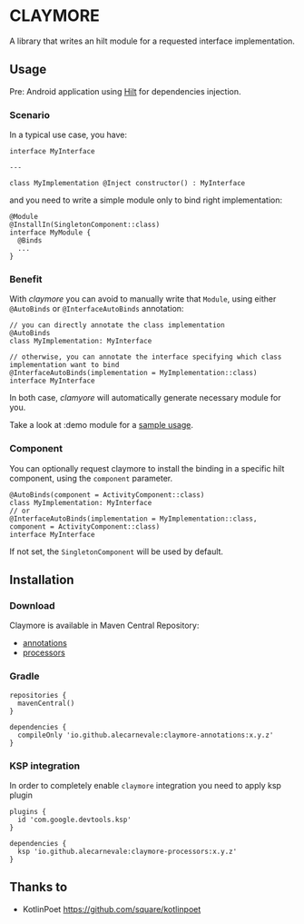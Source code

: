 # CLAYMORE

A library that writes an hilt module for a requested interface implementation.

## Usage
Pre: Android application using [Hilt](https://dagger.dev/hilt/) for dependencies injection.

### Scenario
In a typical use case, you have:
```
interface MyInterface

---

class MyImplementation @Inject constructor() : MyInterface

```

and you need to write a simple module only to bind right implementation:
```
@Module
@InstallIn(SingletonComponent::class)
interface MyModule {
  @Binds
  ...
}
```

### Benefit
With _claymore_ you can avoid to manually write that `Module`, using either `@AutoBinds` or `@InterfaceAutoBinds` annotation:

```
// you can directly annotate the class implementation
@AutoBinds
class MyImplementation: MyInterface
```

```
// otherwise, you can annotate the interface specifying which class implementation want to bind
@InterfaceAutoBinds(implementation = MyImplementation::class)
interface MyInterface
```

In both case, _clamyore_ will automatically generate necessary module for you.

Take a look at :demo module for a [sample usage](https://github.com/alecarnevale/claymore/tree/master/demo/src/main/java/com/alessandro/claymore/demo).

### Component
You can optionally request claymore to install the binding in a specific hilt component, using the `component` parameter.
```
@AutoBinds(component = ActivityComponent::class)
class MyImplementation: MyInterface
// or
@InterfaceAutoBinds(implementation = MyImplementation::class, component = ActivityComponent::class)
interface MyInterface
```
If not set, the `SingletonComponent` will be used by default.

## Installation

### Download
Claymore is available in Maven Central Repository:
- [annotations](https://central.sonatype.com/artifact/io.github.alecarnevale/claymore-annotations/1.3.1)
- [processors](https://central.sonatype.com/artifact/io.github.alecarnevale/claymore-processors/1.3.1)

### Gradle
```
repositories {
  mavenCentral()
}

dependencies {
  compileOnly 'io.github.alecarnevale:claymore-annotations:x.y.z'
}
```

### KSP integration
In order to completely enable `claymore` integration you need to apply ksp plugin

```
plugins {
  id 'com.google.devtools.ksp'
}

dependencies {
  ksp 'io.github.alecarnevale:claymore-processors:x.y.z'
}
```

## Thanks to
- KotlinPoet https://github.com/square/kotlinpoet